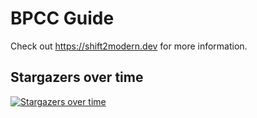 # BPCC Guide

Check out <https://shift2modern.dev> for more information.

## Stargazers over time
[![Stargazers over time](https://starchart.cc/BPCClub/Shift2Modern.svg?variant=adaptive)](https://starchart.cc/BPCClub/Shift2Modern)

